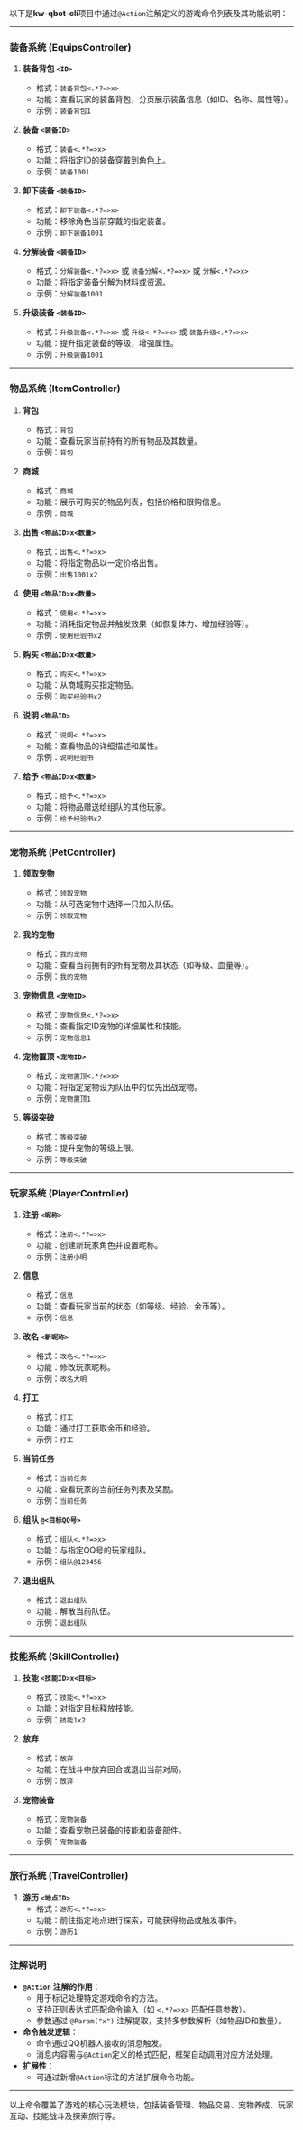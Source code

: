 以下是**kw-qbot-cli**项目中通过`@Action`注解定义的游戏命令列表及其功能说明：



---

### **装备系统 (EquipsController)**
1. **装备背包 `<ID>`**
    - 格式：`装备背包<.*?=>x>`
    - 功能：查看玩家的装备背包，分页展示装备信息（如ID、名称、属性等）。
    - 示例：`装备背包1`

2. **装备 `<装备ID>`**
    - 格式：`装备<.*?=>x>`
    - 功能：将指定ID的装备穿戴到角色上。
    - 示例：`装备1001`

3. **卸下装备 `<装备ID>`**
    - 格式：`卸下装备<.*?=>x>`
    - 功能：移除角色当前穿戴的指定装备。
    - 示例：`卸下装备1001`

4. **分解装备 `<装备ID>`**
    - 格式：`分解装备<.*?=>x>` 或 `装备分解<.*?=>x>` 或 `分解<.*?=>x>`
    - 功能：将指定装备分解为材料或资源。
    - 示例：`分解装备1001`

5. **升级装备 `<装备ID>`**
    - 格式：`升级装备<.*?=>x>` 或 `升级<.*?=>x>` 或 `装备升级<.*?=>x>`
    - 功能：提升指定装备的等级，增强属性。
    - 示例：`升级装备1001`

---

### **物品系统 (ItemController)**
1. **背包**
    - 格式：`背包`
    - 功能：查看玩家当前持有的所有物品及其数量。
    - 示例：`背包`

2. **商城**
    - 格式：`商城`
    - 功能：展示可购买的物品列表，包括价格和限购信息。
    - 示例：`商城`

3. **出售 `<物品ID>x<数量>`**
    - 格式：`出售<.*?=>x>`
    - 功能：将指定物品以一定价格出售。
    - 示例：`出售1001x2`

4. **使用 `<物品ID>x<数量>`**
    - 格式：`使用<.*?=>x>`
    - 功能：消耗指定物品并触发效果（如恢复体力、增加经验等）。
    - 示例：`使用经验书x2`

5. **购买 `<物品ID>x<数量>`**
    - 格式：`购买<.*?=>x>`
    - 功能：从商城购买指定物品。
    - 示例：`购买经验书x2`

6. **说明 `<物品ID>`**
    - 格式：`说明<.*?=>x>`
    - 功能：查看物品的详细描述和属性。
    - 示例：`说明经验书`

7. **给予 `<物品ID>x<数量>`**
    - 格式：`给予<.*?=>x>`
    - 功能：将物品赠送给组队的其他玩家。
    - 示例：`给予经验书x2`

---

### **宠物系统 (PetController)**
1. **领取宠物**
    - 格式：`领取宠物`
    - 功能：从可选宠物中选择一只加入队伍。
    - 示例：`领取宠物`

2. **我的宠物**
    - 格式：`我的宠物`
    - 功能：查看当前拥有的所有宠物及其状态（如等级、血量等）。
    - 示例：`我的宠物`

3. **宠物信息 `<宠物ID>`**
    - 格式：`宠物信息<.*?=>x>`
    - 功能：查看指定ID宠物的详细属性和技能。
    - 示例：`宠物信息1`

4. **宠物置顶 `<宠物ID>`**
    - 格式：`宠物置顶<.*?=>x>`
    - 功能：将指定宠物设为队伍中的优先出战宠物。
    - 示例：`宠物置顶1`

5. **等级突破**
    - 格式：`等级突破`
    - 功能：提升宠物的等级上限。
    - 示例：`等级突破`

---

### **玩家系统 (PlayerController)**
1. **注册 `<昵称>`**
    - 格式：`注册<.*?=>x>`
    - 功能：创建新玩家角色并设置昵称。
    - 示例：`注册小明`

2. **信息**
    - 格式：`信息`
    - 功能：查看玩家当前的状态（如等级、经验、金币等）。
    - 示例：`信息`

3. **改名 `<新昵称>`**
    - 格式：`改名<.*?=>x>`
    - 功能：修改玩家昵称。
    - 示例：`改名大明`

4. **打工**
    - 格式：`打工`
    - 功能：通过打工获取金币和经验。
    - 示例：`打工`

5. **当前任务**
    - 格式：`当前任务`
    - 功能：查看玩家的当前任务列表及奖励。
    - 示例：`当前任务`

6. **组队 `@<目标QQ号>`**
    - 格式：`组队<.*?=>x>`
    - 功能：与指定QQ号的玩家组队。
    - 示例：`组队@123456`

7. **退出组队**
    - 格式：`退出组队`
    - 功能：解散当前队伍。
    - 示例：`退出组队`

---

### **技能系统 (SkillController)**
1. **技能 `<技能ID>x<目标>`**
    - 格式：`技能<.*?=>x>`
    - 功能：对指定目标释放技能。
    - 示例：`技能1x2`

2. **放弃**
    - 格式：`放弃`
    - 功能：在战斗中放弃回合或退出当前对局。
    - 示例：`放弃`

3. **宠物装备**
    - 格式：`宠物装备`
    - 功能：查看宠物已装备的技能和装备部件。
    - 示例：`宠物装备`

---

### **旅行系统 (TravelController)**
1. **游历 `<地点ID>`**
    - 格式：`游历<.*?=>x>`
    - 功能：前往指定地点进行探索，可能获得物品或触发事件。
    - 示例：`游历1`

---

### **注解说明**
- **`@Action` 注解的作用**：
    - 用于标记处理特定游戏命令的方法。
    - 支持正则表达式匹配命令输入（如 `<.*?=>x>` 匹配任意参数）。
    - 参数通过 `@Param("x")` 注解提取，支持多参数解析（如物品ID和数量）。
- **命令触发逻辑**：
    - 命令通过QQ机器人接收的消息触发。
    - 消息内容需与`@Action`定义的格式匹配，框架自动调用对应方法处理。
- **扩展性**：
    - 可通过新增`@Action`标注的方法扩展命令功能。

---

以上命令覆盖了游戏的核心玩法模块，包括装备管理、物品交易、宠物养成、玩家互动、技能战斗及探索旅行等。
